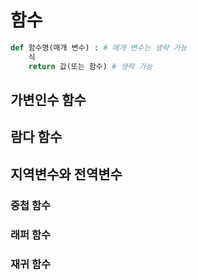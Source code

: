 # 함수
```python
def 함수명(매개 변수) : # 매개 변수는 생략 가능
    식
    return 값(또는 함수) # 생략 가능
```

## 가변인수 함수

## 람다 함수

## 지역변수와 전역변수

### 중첩 함수

### 래퍼 함수

### 재귀 함수
